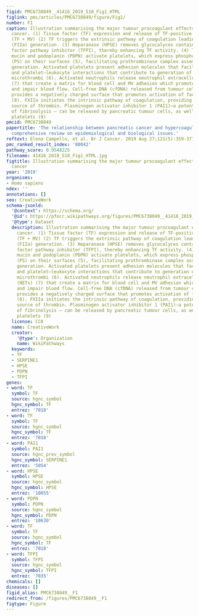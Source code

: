 ```yaml
---
figid: PMC6738049__41416_2019_510_Fig1_HTML
figlink: pmc/articles/PMC6738049/figure/Fig1/
number: F1
caption: Illustration summarising the major tumour procoagulant effects in pancreatic
  cancer. (1) Tissue factor (TF) expression and release of TF-positive microvesicles
  (TF + MV) (2) TF triggers the extrinsic pathway of coagulation leading to thrombin
  (FIIa) generation. (3) Heparanase (HPSE) removes glycocalyces containing tissue
  factor pathway inhibitor (TFPI), thereby enhancing TF activity. (4) Tumour-derived
  mucin and podoplanin (PDPN) activate platelets, which express phosphatidylserine
  (PS) on their surfaces (5), facilitating prothrombinase complex assembly and thrombin
  generation. Activated platelets present adhesion molecules that facilitate endothelial-platelet
  and platelet–leukocyte interactions that contribute to generation of platelet-rich
  microthrombi (6). Activated neutrophils release neutrophil extracellular traps (NETs)
  (7) that create a matrix for blood cell and MV adhesion which promote thrombosis
  and impair blood flow. Cell-free DNA (cfDNA) released from tumour cells or neutrophils
  provides a negatively charged surface that promotes activation of factor XII (FXII)
  (8). FXIIa initiates the intrinsic pathway of coagulation, providing an additional
  source of thrombin. Plasminogen activator inhibitor 1 (PAI1)—a potent inhibitor
  of fibrinolysis – can be released by pancreatic tumour cells, as well as by activated
  platelets (9)
pmcid: PMC6738049
papertitle: 'The relationship between pancreatic cancer and hypercoagulability: a
  comprehensive review on epidemiological and biological issues.'
reftext: Elena Campello, et al. Br J Cancer. 2019 Aug 27;121(5):359-371.
pmc_ranked_result_index: '80042'
pathway_score: 0.9548225
filename: 41416_2019_510_Fig1_HTML.jpg
figtitle: Illustration summarising the major tumour procoagulant effects in pancreatic
  cancer
year: '2019'
organisms:
- Homo sapiens
ndex: ''
annotations: []
seo: CreativeWork
schema-jsonld:
  '@context': https://schema.org/
  '@id': https://pfocr.wikipathways.org/figures/PMC6738049__41416_2019_510_Fig1_HTML.html
  '@type': Dataset
  description: Illustration summarising the major tumour procoagulant effects in pancreatic
    cancer. (1) Tissue factor (TF) expression and release of TF-positive microvesicles
    (TF + MV) (2) TF triggers the extrinsic pathway of coagulation leading to thrombin
    (FIIa) generation. (3) Heparanase (HPSE) removes glycocalyces containing tissue
    factor pathway inhibitor (TFPI), thereby enhancing TF activity. (4) Tumour-derived
    mucin and podoplanin (PDPN) activate platelets, which express phosphatidylserine
    (PS) on their surfaces (5), facilitating prothrombinase complex assembly and thrombin
    generation. Activated platelets present adhesion molecules that facilitate endothelial-platelet
    and platelet–leukocyte interactions that contribute to generation of platelet-rich
    microthrombi (6). Activated neutrophils release neutrophil extracellular traps
    (NETs) (7) that create a matrix for blood cell and MV adhesion which promote thrombosis
    and impair blood flow. Cell-free DNA (cfDNA) released from tumour cells or neutrophils
    provides a negatively charged surface that promotes activation of factor XII (FXII)
    (8). FXIIa initiates the intrinsic pathway of coagulation, providing an additional
    source of thrombin. Plasminogen activator inhibitor 1 (PAI1)—a potent inhibitor
    of fibrinolysis – can be released by pancreatic tumour cells, as well as by activated
    platelets (9)
  license: CC0
  name: CreativeWork
  creator:
    '@type': Organization
    name: WikiPathways
  keywords:
  - TF
  - SERPINE1
  - HPSE
  - PDPN
  - TFPI
genes:
- word: TF
  symbol: TF
  source: hgnc_symbol
  hgnc_symbol: TF
  entrez: '7018'
- word: TF
  symbol: TF
  source: hgnc_symbol
  hgnc_symbol: TF
  entrez: '7018'
- word: PAI1
  symbol: PAI1
  source: hgnc_prev_symbol
  hgnc_symbol: SERPINE1
  entrez: '5054'
- word: HPSE
  symbol: HPSE
  source: hgnc_symbol
  hgnc_symbol: HPSE
  entrez: '10855'
- word: PDPN
  symbol: PDPN
  source: hgnc_symbol
  hgnc_symbol: PDPN
  entrez: '10630'
- word: TF
  symbol: TF
  source: hgnc_symbol
  hgnc_symbol: TF
  entrez: '7018'
- word: TFPI
  symbol: TFPI
  source: hgnc_symbol
  hgnc_symbol: TFPI
  entrez: '7035'
chemicals: []
diseases: []
figid_alias: PMC6738049__F1
redirect_from: /figures/PMC6738049__F1
figtype: Figure
---
```

